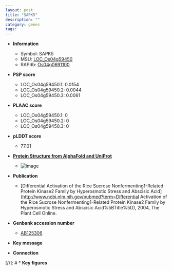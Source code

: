 ```yaml
---
layout: post
title: "SAPK5"
description: ""
category: genes
tags: 
---
```


* **Information**  
    + Symbol: SAPK5  
    + MSU: [LOC_Os04g59450](http://rice.plantbiology.msu.edu/cgi-bin/ORF_infopage.cgi?orf=LOC_Os04g59450)  
    + RAPdb: [Os04g0691100](http://rapdb.dna.affrc.go.jp/viewer/gbrowse_details/irgsp1?name=Os04g0691100)  

* **PSP score**  
    + LOC_Os04g59450.1: 0.0154 
    + LOC_Os04g59450.2: 0.0044 
    + LOC_Os04g59450.3: 0.0061 

* **PLAAC score**  
    + LOC_Os04g59450.1: 0 
    + LOC_Os04g59450.2: 0 
    + LOC_Os04g59450.3: 0 

* **pLDDT score**
    + 77.01

* **[Protein Structure from AlphaFold and UniProt](https://www.uniprot.org/uniprotkb/Q7XKA8/entry#structure)**
    + ![image](https://ricepsp.github.io/images/Q7/AF-Q7XKA8-F1.png)

* **Publication**  
    + [Differential Activation of the Rice Sucrose Nonfermenting1-Related Protein Kinase2 Family by Hyperosmotic Stress and Abscisic Acid](http://www.ncbi.nlm.nih.gov/pubmed?term=Differential Activation of the Rice Sucrose Nonfermenting1-Related Protein Kinase2 Family by Hyperosmotic Stress and Abscisic Acid%5BTitle%5D), 2004, The Plant Cell Online.

* **Genbank accession number**  
    + [AB125306](http://www.ncbi.nlm.nih.gov/nuccore/AB125306)

* **Key message**  

* **Connection**  

[//]: # * **Key figures**  


